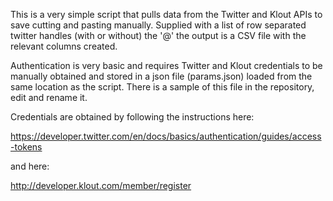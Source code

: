 This is a very simple script that pulls data from the Twitter and Klout APIs to save cutting and pasting manually. Supplied with a list of row separated twitter handles (with or without) the '@' the output is a CSV file with the relevant columns created.

Authentication is very basic and requires Twitter and Klout credentials to be manually obtained and stored in a json file (params.json) loaded from the same location as the script. There is a sample of this file in the repository, edit and rename it.

Credentials are obtained by following the instructions here:

https://developer.twitter.com/en/docs/basics/authentication/guides/access-tokens

and here:

http://developer.klout.com/member/register


